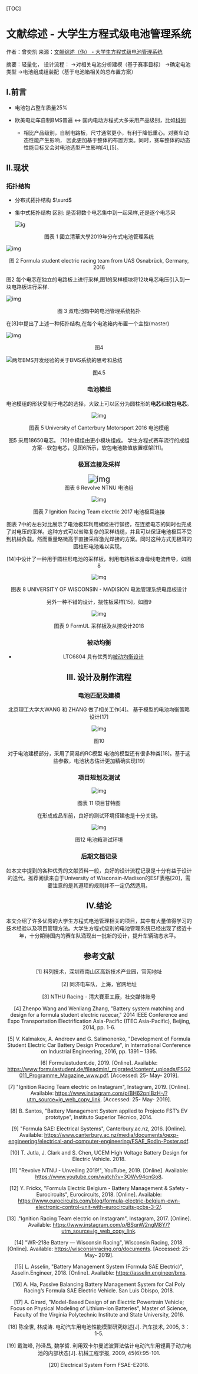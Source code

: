 [TOC]
# 文献综述 - 大学生方程式级电池管理系统 #

作者：曾奕凯
来源：[文献综述（伪） - 大学生方程式级电池管理系统](https://zhuanlan.zhihu.com/p/66999119)

摘要：轻量化，
	设计流程：
		&rarr;对相关电池分析建模（基于赛事目标）
			&rarr;确定电池类型
				&rarr;电池组成组装配（基于电池箱相关的总布置方案）

## I.前言 ##

- 电池包占整车质量25%

- 欧美电动车自制BMS普遍 &harr;  国内电动方程式大多采用产品级别，比如[科列](##参考文献)
	* 相比产品级别，自制电路板，尺寸通常更小，有利于降低重心。对赛车动态性能产生影响， 因此更加基于整体的布置方案。同时，赛车整体的动态性能目标又会对电池选型产生影响[4],[5]。

## II.现状 ##

### 拓扑结构 ###
- 分布式拓扑结构 $\surd$
- 集中式拓扑结构
  区别: 是否将数个电芯集中到一起采样,还是逐个电芯采

  ![ig](https://pic1.zhimg.com/80/v2-3819b745d9e8c28ef50927ab12b379f8_1440w.jpg)
  
<center>图表 1 國立清華大學2019年分布式电池管理系统</center>

![img](https://pic1.zhimg.com/80/v2-2426896119ae51505a786f77488f5cb8_1440w.jpg)

<center>图 2 Formula student electric racing team from UAS Osnabrück, Germany, 2016</center>

图2 每个电芯在独立的电路板上进行采样,图1的采样模块将12块电芯电压引入到一块电路板进行采样.

![img](https://pic1.zhimg.com/80/v2-78fad140fdecdda0319db0df64beb320_1440w.jpg)

<center>图 3 双电池箱中的电池管理系统拓扑</center>

在[8]中提出了上述一种拓扑结构,在每个电池箱内布置一个主控(master)

![img](https://pic2.zhimg.com/80/v2-57402f77a886b5a8cb967e808bebe595_1440w.jpg)

<center>图4</center>

![两年BMS开发经验的关于BMS系统的思考和总结](https://pic2.zhimg.com/v2-2c4c33c4d1f0432227336d96bec2893a_1200x500.jpg)

<center>图4.5

### 电池模组 ###
电池模组的形状受制于电芯的选择，大致上可以区分为圆柱形的**电芯**和**软包电芯**。

![img](https://pic2.zhimg.com/80/v2-61f828eb62f96825be43627ed83bd22d_1440w.jpg)
<center>图表 5 University of Canterbury Motorsport 2016 电池模组</center>

图5 采用18650电芯。
[10]中模组由更小模块组成。
学生方程式赛车流行的成组方案--软包电芯，见图6所示，软包电池数值放置框架[11]。

### 极耳连接及采样 ###

<img src="https://pic1.zhimg.com/80/v2-1349bfda920a666d5faf2a73e4cb6df0_1440w.png" alt="img" style="zoom:150%;" />

<center>图表 6 Revolve NTNU 电池组</center>



![img](https://pic1.zhimg.com/80/v2-563149539c4b0229b622f24605c36440_1440w.jpg)
<center>图表 7 Ignition Racing Team electric 2017 电池极耳连接</center>

图表 7中的左右对比展示了电池极耳利用螺栓进行铆接，在连接电芯的同时也完成了对电压的采样。这种方式可以省略复杂的采样线缆，并且可以保证电池极耳不受到机械负载。然而重量略微高于直接采样激光焊接的方案。同时这种方式无极耳的圆柱形电池难以实现。

[14]中设计了一种用于圆柱形电池的采样板，利用电路板本身母线电流传导，如图8

![img](https://pic3.zhimg.com/80/v2-a0be3d8e67b141f727ba19d937490162_1440w.jpg)
<center>图表 8 UNIVERSITY OF WISCONSIN - MADISION 电池管理系统电路板设计</center>

另外一种不错的设计，挠性板采样[15]，如图9

![img](https://pic1.zhimg.com/80/v2-4d89ed45a7ba22c914ebe46d3e1d2a60_1440w.jpg)
<center>图表 9 FormUL 采样板及从控设计2018</center>

### 被动均衡 

- LTC6804 具有优秀的<u>被动均衡设计</u>

## III. 设计及制作流程

### 电池匹配及建模
北京理工大学大WANG 和 ZHANG 做了相关工作[4]。
基于模型的电池均衡策略设计[17]

![img](https://pic4.zhimg.com/80/v2-54200b7796c8d0402b1c8ca6912804e3_1440w.jpg)
<center>图10</center>

对于电池建模部分，采用了简易的RC模型
电池的模型还有很多种类[18]。基于这些参数，电池状态估计更加精确实现[19]

### 项目规划及测试

![img](https://pic1.zhimg.com/80/v2-50860dd644a011388d76c1381702e84c_1440w.jpg)
<center>图表 11 项目甘特图</center>

在形成成品车前，良好的测试环境搭建也是十分关键。

![img](https://pic1.zhimg.com/80/v2-9210433d1a901f7d855d7f7acf46f784_1440w.jpg)
<center>图12 电池箱测试环境</center>

### 后期文档记录
如本文中提到的各种优秀的文献资料一般，良好的设计流程记录是十分有益于设计的迭代。推荐阅读来自于University of Wisconsin-Madison的ESF表格[20]，需要注意的是其遵顼的规则并不一定仍然适用。

## IV.结论

本文介绍了许多优秀的大学生方程式电池管理相关的项目，其中有大量值得学习的技术经验以及项目管理方法。大学生方程式级别的电池管理系统已经出现了接近十年，十分期待国内的赛车队涌现出一批新的设计，提升车辆动态水平。









## 参考文献 ##
[1] 科列技术，深圳市南山区高新技术产业园，官网地址

[2] 同济电车队，上海，官网地址

[3] NTHU Racing - 清大賽車工廠，社交媒体账号

[4] Zhenpo Wang and Wenliang Zhang, "Battery system matching and design for a formula student electric racecar," 2014 IEEE Conference and Expo Transportation Electrification Asia-Pacific (ITEC Asia-Pacific), Beijing, 2014, pp. 1-6.

[5] V. Kalmakov, A. Andreev and G. Salimonenko, "Development of Formula Student Electric Car Battery Design Procedure", in International Conference on Industrial Engineering, 2016, pp. 1391 – 1395.

[6] Formulastudent.de, 2019. [Online]. Available: https://www.formulastudent.de/fileadmin/_migrated/content_uploads/FSG2011_Programme_Magazine_www.pdf. [Accessed: 25- May- 2019].

[7] "Ignition Racing Team electric on Instagram", Instagram, 2019. [Online]. Available: https://www.instagram.com/p/BH62pnIBzH-/?utm_source=ig_web_copy_link. [Accessed: 25- May- 2019].

[8] B. Santos, "Battery Management System applied to Projecto FST’s EV prototype", Instituto Superior Técnico, 2014.

[9] "Formula SAE: Electrical Systems", Canterbury.ac.nz, 2016. [Online]. Available: https://www.canterbury.ac.nz/media/documents/oexp-engineering/electrical-and-computer-engineering/FSAE_Rodin-Poster.pdf.

[10] T. Jutla, J. Clark and S. Chen, UCEM High Voltage Battery Design for Electric Vehicle. 2018.

[11] "Revolve NTNU - Unveiling 2019!&quot;, YouTube, 2019. [Online]. Available: https://www.youtube.com/watch?v=3OWv94cnGo8.

[12] Y. Frickx, "Formula Electric Belgium - Battery Management & Safety - Eurocircuits", Eurocircuits, 2018. [Online]. Available: https://www.eurocircuits.com/blog/formula-electric-belgium-own-electronic-control-unit-with-eurocircuits-pcbs-3-2/.

[13] ."Ignition Racing Team electric on Instagram", Instagram, 2017. [Online]. Available: https://www.instagram.com/p/BSqnW2ngM8Y/?utm_source=ig_web_copy_link.

[14] "WR-218e Battery — Wisconsin Racing", Wisconsin Racing, 2018. [Online]. Available: https://wisconsinracing.org/documents. [Accessed: 25- May- 2019].

[15] L. Asselin, "Battery Management System (Formula SAE Electric)", Asselin.Engineer, 2018. [Online]. Available: https://asselin.engineer/bms.

[16] A. Ha, Passive Balancing Battery Management System for Cal Poly Racing’s Formula SAE Electric Vehicle. San Luis Obispo, 2018.

[17] A. Girard, "Model-Based Design of an Electric Powertrain Vehicle; Focus on Physical Modeling of Lithium-ion Batteries", Master of Science, Faculty of the Virginia Polytechnic Institute and State University, 2016.

[18] 陈全世, 林成涛. 电动汽车用电池性能模型研究综述[J]. 汽车技术, 2005, 3：1-5.

[19] 戴海峰, 孙泽昌, 魏学哲. 利用双卡尔曼滤波算法估计电动汽车用锂离子动力电池的内部状态[J]. 机械工程学报, 2009, 45(6):95-101.

[20] Electrical System Form FSAE-E2018. 

